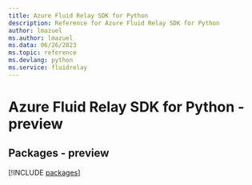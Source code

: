 ```yaml
---
title: Azure Fluid Relay SDK for Python
description: Reference for Azure Fluid Relay SDK for Python
author: lmazuel
ms.author: lmazuel
ms.data: 06/26/2023
ms.topic: reference
ms.devlang: python
ms.service: fluidrelay
---
```

# Azure Fluid Relay SDK for Python - preview
## Packages - preview
[!INCLUDE [packages](fluid-relay-index.md)]